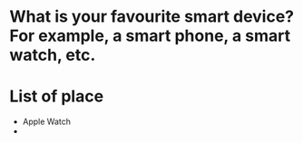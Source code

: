 # What is your favourite smart device? For example, a smart phone, a smart watch, etc.

# List of place
- Apple Watch
- 